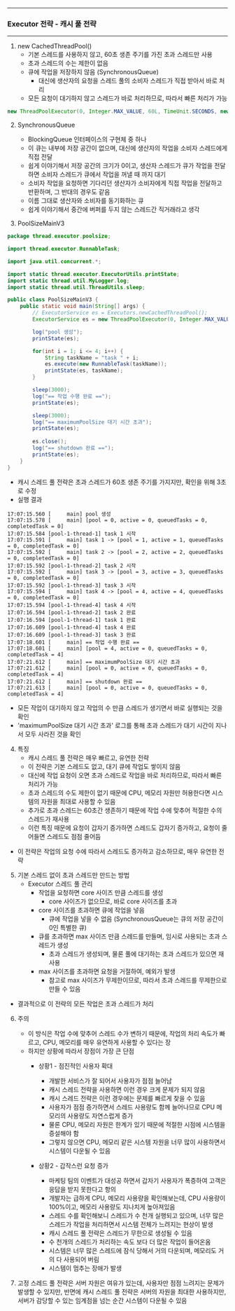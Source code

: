 -----
### Executor 전략 - 캐시 풀 전략
-----
1. new CachedThreadPool()
   - 기본 스레드를 사용하지 않고, 60초 생존 주기를 가진 초과 스레드만 사용
   - 초과 스레드의 수는 제한이 없음
   - 큐에 작업을 저장하지 않음 (SynchronousQueue)
      + 대신에 생산자의 요청을 스레드 풀의 소비자 스레드가 직접 받아서 바로 처리
   - 모든 요청이 대기하지 않고 스레드가 바로 처리하므로, 따라서 빠른 처리가 가능

```java
new ThreadPoolExecutor(0, Integer.MAX_VALUE, 60L, TimeUnit.SECONDS, new SynchronousQueue<Runnable>());
```

2. SynchronousQueue
   - BlockingQueue 인터페이스의 구현체 중 하나
   - 이 큐는 내부에 저장 공간이 없으며, 대신에 생산자의 작업을 소비자 스레드에게 직접 전달
   - 쉽게 이야기해서 저장 공간의 크기가 0이고, 생산자 스레드가 큐가 작업을 전달하면 소비자 스레드가 큐에서 작업을 꺼낼 때 까지 대기
   - 소비자 작업을 요청하면 기다리던 생산자가 소비자에게 직접 작업을 전달하고 반환하며, 그 반대의 경우도 같음
   - 이름 그대로 생산자와 소비자를 동기화하는 큐
   - 쉽게 이야기해서 중간에 버퍼를 두지 않는 스레드간 직거래라고 생각

3. PoolSizeMainV3
```java
package thread.executor.poolsize;

import thread.executor.RunnableTask;

import java.util.concurrent.*;

import static thread.executor.ExecutorUtils.printState;
import static thread.util.MyLogger.log;
import static thread.util.ThreadUtils.sleep;

public class PoolSizeMainV3 {
    public static void main(String[] args) {
        // ExecutorService es = Executors.newCachedThreadPool();
        ExecutorService es = new ThreadPoolExecutor(0, Integer.MAX_VALUE, 3, TimeUnit.SECONDS, new SynchronousQueue<>());

        log("pool 생성");
        printState(es);

        for(int i = 1; i <= 4; i++) {
            String taskName = "task " + i;
            es.execute(new RunnableTask(taskName));
            printState(es, taskName);
        }

        sleep(3000);
        log("== 작업 수행 완료 ==");
        printState(es);

        sleep(3000);
        log("== maximumPoolSize 대기 시간 초과");
        printState(es);
        
        es.close();
        log("== shutdown 완료 ==");
        printState(es);
    }
}
```
  - 캐시 스레드 풀 전략은 초과 스레드가 60초 생존 주기를 가지지만, 확인을 위해 3초로 수정
  - 실행 결과
```
17:07:15.560 [     main] pool 생성
17:07:15.578 [     main] [pool = 0, active = 0, queuedTasks = 0, completedTask = 0]
17:07:15.584 [pool-1-thread-1] task 1 시작
17:07:15.591 [     main] task 1 -> [pool = 1, active = 1, queuedTasks = 0, completedTask = 0]
17:07:15.592 [     main] task 2 -> [pool = 2, active = 2, queuedTasks = 0, completedTask = 0]
17:07:15.592 [pool-1-thread-2] task 2 시작
17:07:15.592 [     main] task 3 -> [pool = 3, active = 3, queuedTasks = 0, completedTask = 0]
17:07:15.592 [pool-1-thread-3] task 3 시작
17:07:15.594 [     main] task 4 -> [pool = 4, active = 4, queuedTasks = 0, completedTask = 0]
17:07:15.594 [pool-1-thread-4] task 4 시작
17:07:16.594 [pool-1-thread-2] task 2 완료
17:07:16.594 [pool-1-thread-1] task 1 완료
17:07:16.609 [pool-1-thread-4] task 4 완료
17:07:16.609 [pool-1-thread-3] task 3 완료
17:07:18.601 [     main] == 작업 수행 완료 ==
17:07:18.601 [     main] [pool = 4, active = 0, queuedTasks = 0, completedTask = 4]
17:07:21.612 [     main] == maximumPoolSize 대기 시간 초과
17:07:21.612 [     main] [pool = 0, active = 0, queuedTasks = 0, completedTask = 4]
17:07:21.612 [     main] == shutdown 완료 ==
17:07:21.613 [     main] [pool = 0, active = 0, queuedTasks = 0, completedTask = 4]
```

  - 모든 작업이 대기하지 않고 작업의 수 만큼 스레드가 생기면서 바로 실행되는 것을 확인
  - 'maximumPoolSize 대기 시간 초과' 로그를 통해 초과 스레드가 대기 시간이 지나서 모두 사라진 것을 확인

4. 특징
   - 캐시 스레드 풀 전략은 매우 빠르고, 유연한 전략
   - 이 전략은 기본 스레드도 없고, 대기 큐에 작업도 쌓이지 않음
   - 대신에 작업 요청이 오면 초과 스레드로 작업을 바로 처리하므로, 따라서 빠른 처리가 가능
   - 초과 스레드의 수도 제한이 없기 때문에 CPU, 메모리 자원만 허용한다면 시스템의 자원을 최대로 사용할 수 있음
   - 추가로 초과 스레드는 60초간 생존하기 때문에 작업 수에 맞추어 적절한 수의 스레드가 재사용
   - 이런 특징 때문에 요청이 갑자기 증가하면 스레드도 갑자기 증가하고, 요청이 줄어들면 스레드도 점점 줄어듬
  - 이 전략은 작업의 요청 수에 따라서 스레드도 증가하고 감소하므로, 매우 유연한 전략

5. 기본 스레드 없이 초과 스레드만 만드는 방법
   - Executor 스레드 풀 관리
     + 작업을 요청하면 core 사이즈 만큼 스레드를 생성
         * core 사이즈가 없으므로, 바로 core 사이즈를 초과
     + core 사이즈를 초과하면 큐에 작업을 넣음
         * 큐에 작업을 넣을 수 없음 (SynchronousQueue는 큐의 저장 공간이 0인 특별한 큐)
     + 큐를 초과하면 max 사이즈 만큼 스레드를 만들며, 임시로 사용되는 초과 스레드가 생성
         * 초과 스레드가 생성되며, 물론 풀에 대기하는 초과 스레드가 있으면 재사용
     + max 사이즈를 초과하면 요청을 거절하여, 예외가 발생
         * 참고로 max 사이즈가 무제한이므로, 따라서 초과 스레드를 무제한으로 만들 수 있음
  - 결과적으로 이 전략의 모든 작업은 초과 스레드가 처리

6. 주의
   - 이 방식은 작업 수에 맞추어 스레드 수가 변하기 때문에, 작업의 처리 속도가 빠르고, CPU, 메모리를 매우 유연하게 사용할 수 있다는 장
   - 하지만 상황에 따라서 장점이 가장 큰 단점
      + 상황1 - 점진적인 사용자 확대
         * 개발한 서비스가 잘 되어서 사용자가 점점 늘어남
         * 캐시 스레드 전략을 사용하면 이런 경우 크게 문제가 되지 않음
         * 캐시 스레드 전략은 이런 경우에는 문제를 빠르게 찾을 수 있음
         * 사용자가 점점 증가하면서 스레드 사용량도 함께 늘어나므로 CPU 메모리의 사용량도 자연스럽게 증가
         * 물론 CPU, 메모리 자원은 한계가 있기 때문에 적절한 시점에 시스템을 증설해야 함
         * 그렇지 않으면 CPU, 메모리 같은 시스템 자원을 너무 많이 사용하면서 시스템이 다운될 수 있음

      + 상황2 - 갑작스런 요청 증가
         * 마케팅 팀의 이벤트가 대성공 하면서 갑자기 사용자가 폭증하여 고객은 응답을 받지 못한다고 항의
         * 개발자는 급하게 CPU, 메모리 사용량을 확인해보는데, CPU 사용량이 100%이고, 메모리 사용량도 지나치게 높아져있음
         * 스레드 수를 확인해보니 스레드가 수 천개 실행되고 있으며, 너무 많은 스레드가 작업을 처리하면서 시스템 전체가 느려지는 현상이 발생
         * 캐시 스레드 풀 전략은 스레드가 무한으로 생성될 수 있음
         * 수 천개의 스레드가 처리하는 속도 보다 더 많은 작업이 들어온옴
         * 시스템은 너무 많은 스레드에 잠식 당해서 거의 다운되며, 메모리도 거의 다 사용되어 버림
         * 시스템이 멈추는 장애가 발생

7. 고정 스레드 풀 전략은 서버 자원은 여유가 있는데, 사용자만 점점 느려지는 문제가 발생할 수 있지만, 반면에 캐시 스레드 풀 전략은 서버의 자원을 최대한 사용하지만, 서버가 감당할 수 있는 임계점을 넘는 순간 시스템이 다운될 수 있음
